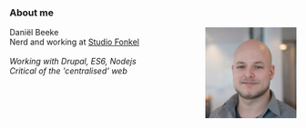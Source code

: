 ###  About me

<img src="resources/daniel-vierkant.jpg" style="float: right; width: 160px;">

Daniël Beeke<br>
Nerd and working at [Studio Fonkel](https://studiofonkel.nl)
<br><br>
_Working with Drupal, ES6, Nodejs_<br>
_Critical of the 'centralised' web_